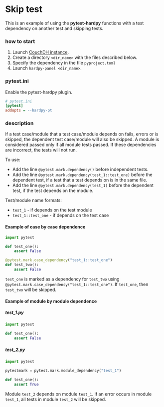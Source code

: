 # Skip test

This is an example of using the **pytest-hardpy** functions with a test dependency
on another test and skipping tests.

### how to start

1. Launch [CouchDH instance](../documentation/database.md#couchdb-instance).
2. Create a directory `<dir_name>` with the files described below.
3. Specify the dependency in the file `pyproject.toml`
4. Launch `hardpy-panel <dir_name>`.

### pytest.ini

Enable the pytest-hardpy plugin.

```ini
# pytest.ini
[pytest]
addopts = --hardpy-pt
```

### description

If a test case/module that a test case/module depends on fails, errors or is skipped, the dependent test case/module will also be skipped.
A module is considered passed only if all module tests passed.
If these dependencies are incorrect, the tests will not run.


To use:

- Add the line `@pytest.mark.dependency()` before independent tests.
- Add the line `@pytest.mark.dependency(test_1::test_one)` before the dependent test,
if a test that a test depends on is in the same file.
- Add the line `@pytest.mark.dependency(test_1)`
before the dependent test, if the test depends on the module.

Test/module name formats:

- `test_1` - if depends on the test module
- `test_1::test_one` - if depends on the test case

#### Example of case by case dependence

```python
import pytest

def test_one():
    assert False

@pytest.mark.case_dependency("test_1::test_one")
def test_two():
    assert False
```

`test_one` is marked as a dependency for `test_two` using `@pytest.mark.case_dependency("test_1::test_one")`.
If `test_one`, then `test_two` will be skipped.

#### Example of module by module dependence

##### test_1.py

```python
import pytest

def test_one():
    assert False
```

##### test_2.py

```python
import pytest

pytestmark = pytest.mark.module_dependency("test_1")

def test_one():
    assert True
```

Module `test_2` depends on module `test_1`.
If an error occurs in module `test_1`, all tests in module `test_2` will be skipped.
